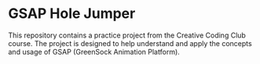 # GSAP Hole Jumper

This repository contains a practice project from the Creative Coding Club course. The project is designed to help understand and apply the concepts and usage of GSAP (GreenSock Animation Platform).
